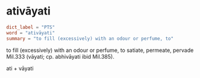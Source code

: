 # ativāyati

``` toml
dict_label = "PTS"
word = "ativāyati"
summary = "to fill (excessively) with an odour or perfume, to"
```

to fill (excessively) with an odour or perfume, to satiate, permeate, pervade Mil.333 (vāyati; cp. abhivāyati ibid Mil.385).

ati \+ vāyati

